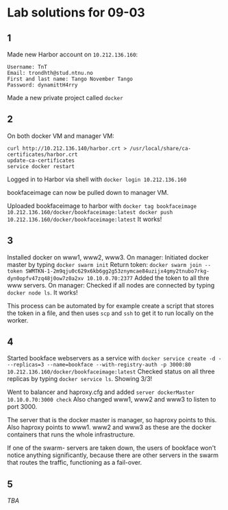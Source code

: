 # Lab solutions for 09-03

## 1
Made new Harbor account on `10.212.136.160`:

    Username: TnT
    Email: trondhth@stud.ntnu.no
    First and last name: Tango November Tango
    Password: dynamittH4rry

Made a new private project called `docker`

## 2
On both docker VM and manager VM:

    curl http://10.212.136.140/harbor.crt > /usr/local/share/ca-certificates/harbor.crt 
    update-ca-certificates 
    service docker restart

Logged in to Harbor via shell with `docker login 10.212.136.160`

bookfaceimage can now be pulled down to manager VM.

Uploaded bookfaceimage to harbor with `docker tag bookfaceimage 10.212.136.160/docker/bookfaceimage:latest
docker push 10.212.136.160/docker/bookfaceimage:latest`
It works!

## 3

Installed docker on www1, www2, www3.
On manager: Initiated docker master by typing `docker swarm init`
Return token: `docker swarm join --token SWMTKN-1-2m9qju0c629x6kb6gg2g53znymcae84uzijx4gmy2tnubo7rkg-dyn0opfv47zq48j0ow7z0a2xv 10.10.0.70:2377`
Added the token to all thre www servers.
On manager: Checked if all nodes are connected by typing `docker node ls`. It works!

This process can be automated by for example create a script that stores the token
in a file, and then uses `scp` and `ssh` to get it to run locally on the worker.


## 4
Started bookface webservers as a service with `docker service create -d ---replicas=3 --name=bookface --with-registry-auth -p 3000:80 10.212.136.160/docker/bookfaceimage:latest`
Checked status on all three replicas by typing `docker service ls`. Showing 3/3!

Went to balancer and haproxy.cfg and added `server dockerMaster 10.10.0.70:3000 check`
Also changed www1, www2 and www3 to listen to port 3000.

The server that is the docker master is manager, so haproxy points to this.
Also haproxy points to www1. www2 and www3 as these are the docker containers that runs the whole infrastructure.

If one of the swarm- servers are taken down, the users of bookface won't notice anything significantly, because there are other servers in the swarm that routes the traffic, functioning as a fail-over.

## 5
*TBA*
